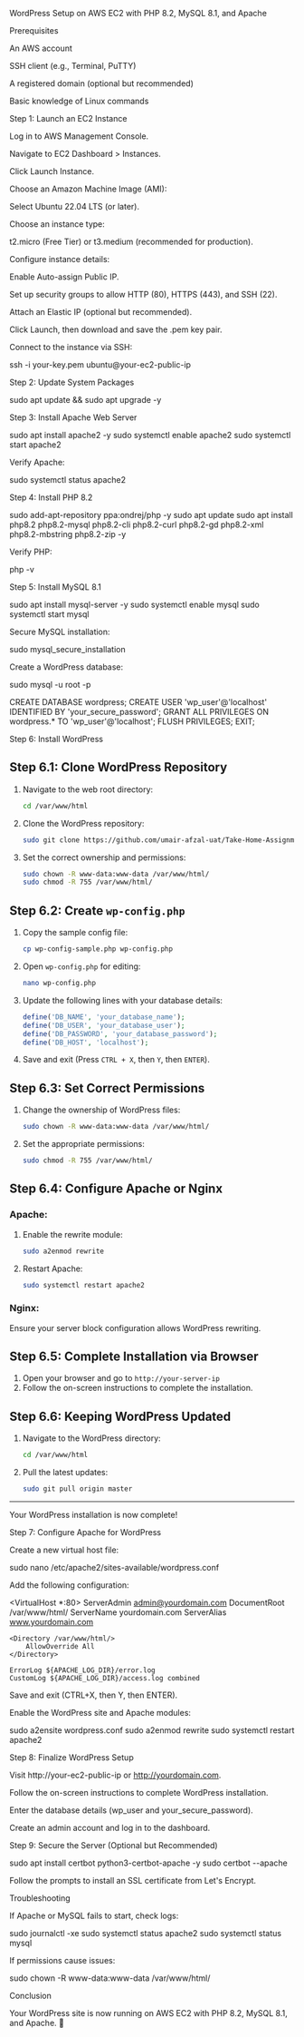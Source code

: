 WordPress Setup on AWS EC2 with PHP 8.2, MySQL 8.1, and Apache

Prerequisites

An AWS account

SSH client (e.g., Terminal, PuTTY)

A registered domain (optional but recommended)

Basic knowledge of Linux commands

Step 1: Launch an EC2 Instance

Log in to AWS Management Console.

Navigate to EC2 Dashboard > Instances.

Click Launch Instance.

Choose an Amazon Machine Image (AMI):

Select Ubuntu 22.04 LTS (or later).

Choose an instance type:

t2.micro (Free Tier) or t3.medium (recommended for production).

Configure instance details:

Enable Auto-assign Public IP.

Set up security groups to allow HTTP (80), HTTPS (443), and SSH (22).

Attach an Elastic IP (optional but recommended).

Click Launch, then download and save the .pem key pair.

Connect to the instance via SSH:

ssh -i your-key.pem ubuntu@your-ec2-public-ip

Step 2: Update System Packages

sudo apt update && sudo apt upgrade -y

Step 3: Install Apache Web Server

sudo apt install apache2 -y
sudo systemctl enable apache2
sudo systemctl start apache2

Verify Apache:

sudo systemctl status apache2

Step 4: Install PHP 8.2

sudo add-apt-repository ppa:ondrej/php -y
sudo apt update
sudo apt install php8.2 php8.2-mysql php8.2-cli php8.2-curl php8.2-gd php8.2-xml php8.2-mbstring php8.2-zip -y

Verify PHP:

php -v

Step 5: Install MySQL 8.1

sudo apt install mysql-server -y
sudo systemctl enable mysql
sudo systemctl start mysql

Secure MySQL installation:

sudo mysql_secure_installation

Create a WordPress database:

sudo mysql -u root -p

CREATE DATABASE wordpress;
CREATE USER 'wp_user'@'localhost' IDENTIFIED BY 'your_secure_password';
GRANT ALL PRIVILEGES ON wordpress.* TO 'wp_user'@'localhost';
FLUSH PRIVILEGES;
EXIT;

Step 6: Install WordPress

## Step 6.1: Clone WordPress Repository
1. Navigate to the web root directory:
   ```bash
   cd /var/www/html
   ```
2. Clone the WordPress repository:
   ```bash
   sudo git clone https://github.com/umair-afzal-uat/Take-Home-Assignment.
   ```
3. Set the correct ownership and permissions:
   ```bash
   sudo chown -R www-data:www-data /var/www/html/
   sudo chmod -R 755 /var/www/html/
   ```

## Step 6.2: Create `wp-config.php`
1. Copy the sample config file:
   ```bash
   cp wp-config-sample.php wp-config.php
   ```
2. Open `wp-config.php` for editing:
   ```bash
   nano wp-config.php
   ```
3. Update the following lines with your database details:
   ```php
   define('DB_NAME', 'your_database_name');
   define('DB_USER', 'your_database_user');
   define('DB_PASSWORD', 'your_database_password');
   define('DB_HOST', 'localhost');
   ```
4. Save and exit (Press `CTRL + X`, then `Y`, then `ENTER`).

## Step 6.3: Set Correct Permissions
1. Change the ownership of WordPress files:
   ```bash
   sudo chown -R www-data:www-data /var/www/html/
   ```
2. Set the appropriate permissions:
   ```bash
   sudo chmod -R 755 /var/www/html/
   ```

## Step 6.4: Configure Apache or Nginx
### Apache:
1. Enable the rewrite module:
   ```bash
   sudo a2enmod rewrite
   ```
2. Restart Apache:
   ```bash
   sudo systemctl restart apache2
   ```

### Nginx:
Ensure your server block configuration allows WordPress rewriting.

## Step 6.5: Complete Installation via Browser
1. Open your browser and go to `http://your-server-ip`
2. Follow the on-screen instructions to complete the installation.

## Step 6.6: Keeping WordPress Updated
1. Navigate to the WordPress directory:
   ```bash
   cd /var/www/html
   ```
2. Pull the latest updates:
   ```bash
   sudo git pull origin master
   ```

---
Your WordPress installation is now complete! 

Step 7: Configure Apache for WordPress

Create a new virtual host file:

sudo nano /etc/apache2/sites-available/wordpress.conf

Add the following configuration:

<VirtualHost *:80>
    ServerAdmin admin@yourdomain.com
    DocumentRoot /var/www/html/
    ServerName yourdomain.com
    ServerAlias www.yourdomain.com

    <Directory /var/www/html/>
        AllowOverride All
    </Directory>

    ErrorLog ${APACHE_LOG_DIR}/error.log
    CustomLog ${APACHE_LOG_DIR}/access.log combined
</VirtualHost>

Save and exit (CTRL+X, then Y, then ENTER).

Enable the WordPress site and Apache modules:

sudo a2ensite wordpress.conf
sudo a2enmod rewrite
sudo systemctl restart apache2

Step 8: Finalize WordPress Setup

Visit http://your-ec2-public-ip or http://yourdomain.com.

Follow the on-screen instructions to complete WordPress installation.

Enter the database details (wp_user and your_secure_password).

Create an admin account and log in to the dashboard.

Step 9: Secure the Server (Optional but Recommended)

sudo apt install certbot python3-certbot-apache -y
sudo certbot --apache

Follow the prompts to install an SSL certificate from Let's Encrypt.

Troubleshooting

If Apache or MySQL fails to start, check logs:

sudo journalctl -xe
sudo systemctl status apache2
sudo systemctl status mysql

If permissions cause issues:

sudo chown -R www-data:www-data /var/www/html/

Conclusion

Your WordPress site is now running on AWS EC2 with PHP 8.2, MySQL 8.1, and Apache. 🎉
